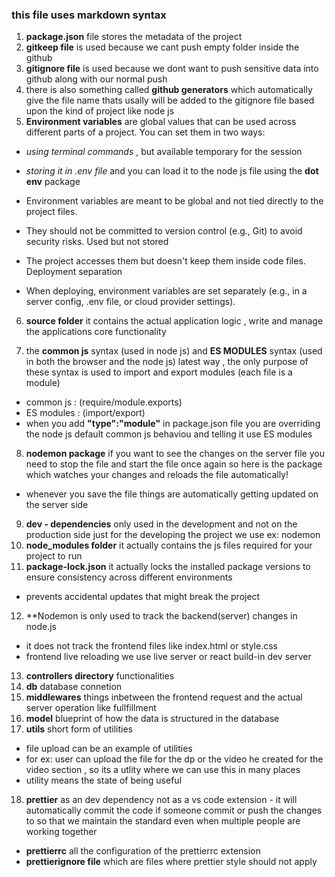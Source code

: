 ### this file uses markdown syntax

1. **package.json** file stores the metadata of the project
2. **gitkeep file** is used because we cant push empty folder inside the github 
3. **gitignore file** is used because we dont want to push sensitive data into github along with our normal push
4. there is also something called **github generators** which automatically give the file name thats usally will be added to the gitignore file based upon the kind of project like node js
5. **Environment variables** are global values that can be used across different parts of a project. You can set them in two ways:
 - *using terminal commands* , but available temporary for the session
 - *storing it in .env file* and you can load it to the node js file using the **dot env** package
 - Environment variables are meant to be global and not tied directly to the project files.

- They should not be committed to version control (e.g., Git) to avoid security risks.
Used but not stored 
- The project accesses them but doesn't keep them inside code files.
Deployment separation 
- When deploying, environment variables are set separately (e.g., in a server config, .env file, or cloud provider settings).

6. **source folder** it contains the actual application logic , write and manage the applications core functionality

7. the **common js** syntax (used in node js) and **ES MODULES** syntax (used in both the browser and the node js) latest way , the only purpose of these syntax is used to import and export modules (each file is a module)
 - common js : (require/module.exports)
 - ES modules : (import/export) 
 - when you add **"type":"module"** in package.json file you are overriding the node js default common js behaviou and telling it use ES modules
 8. **nodemon package** if you want to see the changes on the server file you need to stop the file and start the file once again so here is the package which watches your changes and reloads the file automatically!
 - whenever you save the file things are automatically getting updated on the server side
 9. **dev - dependencies** only used in the development and not on the production side just for the developing the project we use ex: nodemon
 10. **node_modules folder** it actually contains the js files required for your project to run
 11. **package-lock.json** it actually locks the installed package versions to ensure consistency across different environments 
 - prevents accidental updates that might break the project
 12. **Nodemon is only used to track the backend(server) changes in node.js
 - it does not track the frontend files like index.html or style.css 
 - frontend live reloading we use live server or react build-in dev server 
 13. **controllers directory** functionalities
 14. **db** database connetion
 15. **middlewares** things inbetween the frontend request and the actual server operation like fullfillment
 16. **model** blueprint of how the data is structured in the database
 17. **utils** short form of utilities
  - file upload can be an example of utilities
  - for ex: user can upload the file for the dp or the video he created for the video section , so its a utlity where we can use this in many places
  - utility means the state of being useful
  18. **prettier** as an dev dependency not as a vs code extension - it will automatically commit the code if someone commit or push the changes to so that we maintain the standard even when multiple people are working together 
   - **prettierrc** all the configuration of the prettierrc extension
   - **prettierignore file** which are files where prettier style should not apply